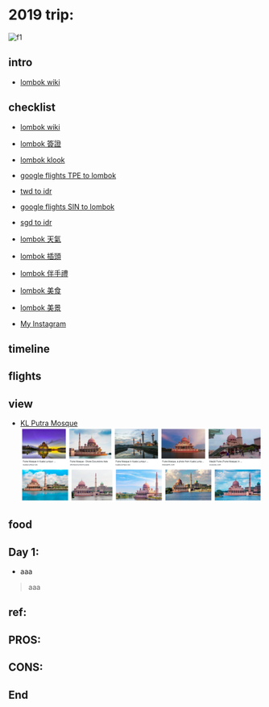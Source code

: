 # 2019 trip:
![f1](https://github.com/HCH1/blog/blob/master/fig/.png)

## intro
- [lombok wiki](https://www.google.com.tw/search?source=hp&ei=JzIkXMrUB42y9QOcxZ6YAg&q=lombok+wiki)

## checklist
- [lombok wiki](https://www.google.com.tw/search?source=hp&ei=JzIkXMrUB42y9QOcxZ6YAg&q=lombok+wiki)
- [lombok 簽證](https://www.google.com.tw/search?source=hp&ei=JzIkXMrUB42y9QOcxZ6YAg&q=lombok+簽證)
- [lombok klook](https://www.google.com.tw/search?source=hp&ei=JzIkXMrUB42y9QOcxZ6YAg&q=lombok+klook)

- [google flights TPE to lombok](https://www.google.com.tw/search?source=hp&ei=JzIkXMrUB42y9QOcxZ6YAg&q=google+flights+TPE+to+lombok)
- [twd to idr](https://www.google.com.tw/search?source=hp&ei=JzIkXMrUB42y9QOcxZ6YAg&q=twd+to+idr)
- [google flights SIN to lombok](https://www.google.com.tw/search?source=hp&ei=JzIkXMrUB42y9QOcxZ6YAg&q=google+flights+SIN+to+lombok)
- [sgd to idr](https://www.google.com.tw/search?source=hp&ei=JzIkXMrUB42y9QOcxZ6YAg&q=sgd+to+idr)
- [lombok 天氣](https://www.google.com.tw/search?source=hp&ei=JzIkXMrUB42y9QOcxZ6YAg&q=lombok+天氣)
- [lombok 插頭](https://www.google.com.tw/search?source=hp&ei=JzIkXMrUB42y9QOcxZ6YAg&q=lombok+插頭)
- [lombok 伴手禮](https://www.google.com.tw/search?source=hp&ei=JzIkXMrUB42y9QOcxZ6YAg&q=lombok+伴手禮)
- [lombok 美食](https://www.google.com.tw/search?source=hp&ei=JzIkXMrUB42y9QOcxZ6YAg&q=lombok+美食)
- [lombok 美景](https://www.google.com.tw/search?source=hp&ei=JzIkXMrUB42y9QOcxZ6YAg&q=lombok+美景)
- [My Instagram](https://www.instagram.com/redbox111)

## timeline

## flights

## view
- [KL Putra Mosque](https://www.google.com.tw/search?source=hp&ei=JzIkXMrUB42y9QOcxZ6YAg&q=KL+Putra+Mosque)
![f2](https://github.com/HCH1/blog/blob/master/fig/kl2.png)

## food

## Day 1: 
- aaa
> aaa

## ref:
## PROS:
## CONS:
## End
